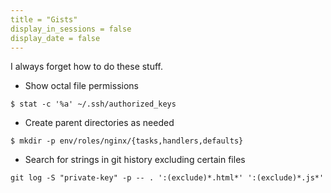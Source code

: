 ```yaml
---
title = "Gists"
display_in_sessions = false
display_date = false
---
```


I always forget how to do these stuff.

- Show octal file permissions

```
$ stat -c '%a' ~/.ssh/authorized_keys
```

- Create parent directories as needed

```
$ mkdir -p env/roles/nginx/{tasks,handlers,defaults}
```

- Search for strings in git history excluding certain files

```
git log -S "private-key" -p -- . ':(exclude)*.html*' ':(exclude)*.js*'
```
